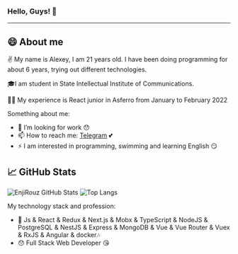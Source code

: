 ### Hello, Guys! 👋
<hr>

## 😄 About me 

✌️ My name is Alexey, I am 21 years old. I have been doing programming for about 6 years, trying out different technologies. 

🎓I am student in State Intellectual Institute of Communications.

👩‍💻 My experience is React junior in Asferro from January to February 2022

Something about me:

- 🌱 I’m looking for work 😯
- 📫 How to reach me: [Telegram](https://t.me/AlexMaster168) 💕
- ⚡️  I am interested in programming, swimming and learning English 😏

## 📈 GitHub Stats

![EnjiRouz GitHub Stats](https://github-readme-stats.vercel.app/api?username=AlexMaster168&count_private=true&hide=contribs&show_icons=true&theme=cobalt)
![Top Langs](https://github-readme-stats.vercel.app/api/top-langs/?username=AlexMaster168&count_private=true&hide=tsql&langs_count=7&theme=radical&layout=compact)

My technology stack and profession:

- 🤠 Js & React & Redux & Next.js & Mobx & TypeScript & NodeJS & PostgreSQL & NestJS & Express & MongoDB & Vue & Vue Router & Vuex & RxJS & Angular & docker🎶
- 😯 Full Stack Web Developer 😘
